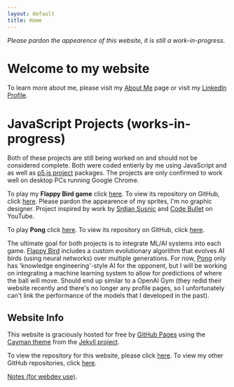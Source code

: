```yaml
---
layout: default
title: Home
---
```


*Please pardon the appearence of this website, it is still a work-in-progress.* 

# Welcome to my website 
To learn more about me, please visit my [About Me](./about) page or visit my [LinkedIn Profile](https://www.linkedin.com/in/alec-kulakowski/).

# JavaScript Projects (works-in-progress)
Both of these projects are still being worked on and should not be considered complete. Both were coded entierly by me using JavaScript and as well as [p5.js project](https://p5js.org/) packages. The projects are only confirmed to work well on desktop PCs running Google Chrome. 

To play my **Flappy Bird game** click [here](https://alecthekulak.github.io/flappy/). To view its repository on GitHub, click [here](https://github.com/alecthekulak/flappy). Please pardon the appearence of my sprites, I'm no graphic designer. Project inspired by work by [Srdjan Susnic](https://www.youtube.com/user/ssusnic) and [Code Bullet](https://www.youtube.com/channel/UC0e3QhIYukixgh5VVpKHH9Q) on YouTube. 

To play **Pong** click [here](https://alecthekulak.github.io/pong/). To view its repository on GitHub, click [here](https://github.com/alecthekulak/pong).

The ultimate goal for both projects is to integrate ML/AI systems into each game. [Flappy Bird](https://alecthekulak.github.io/flappy/) includes a custom evolutionary algorithm that evolves AI birds (using neural networks) over multiple generations. For now, [Pong](https://alecthekulak.github.io/pong/) only has 'knowledge engineering'-style AI for the opponent, but I will be working on integrating a machine learning system to allow for predictions of where the ball will move. Should end up similar to a OpenAI Gym (they redid their website recently and there's no longer any profile pages, so I unfortunately can't link the performance of the models that I developed in the past). 

## Website Info 
This website is graciously hosted for free by [GitHub Pages](https://pages.github.com/) using the [Cayman theme](https://github.com/pages-themes/cayman) from the [Jekyll project](https://pages.github.com/themes/). 

To view the repository for this website, please click [here](https://github.com/alecthekulak/alecthekulak.github.io). To view my other GitHub repositories, click [here](https://github.com/alecthekulak?tab=repositories). 




[Notes (for webdev use)](./notes).
